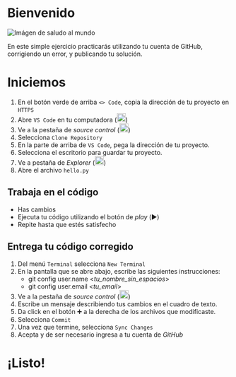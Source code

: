 # Bienvenido

![Imágen de saludo al mundo](https://miro.medium.com/v2/resize:fit:1024/1*OohqW5DGh9CQS4hLY5FXzA.png)

En este simple ejercicio practicarás utilizando tu cuenta de GitHub, corrigiendo un error, y publicando tu solución.

# Iniciemos

1. En el botón verde de arriba `<> Code`, copia la dirección de tu proyecto en `HTTPS`
2. Abre `VS Code` en tu computadora (<img src="https://images-eds-ssl.xboxlive.com/image?url=4rt9.lXDC4H_93laV1_eHM0OYfiFeMI2p9MWie0CvL99U4GA1gf6_kayTt_kBblFwHwo8BW8JXlqfnYxKPmmBRXp912Lw.0Yxg2DfVOh1gnKXRQeKb8m8DA2Jkx6Xwk0yYA23Ude.JrHx3QjJv9hvUNKZhFYJFJP2QtF6zREDZk-&format=source" height="20">)
3. Ve a la pestaña de _source control_ (<img src="https://img.favpng.com/13/22/9/computer-icons-branching-source-code-version-control-fork-png-favpng-9NB38BueipNZmeqyRSTDQHTUg_t.jpg"  height="20">)
4. Selecciona `Clone Repository`
5. En la parte de arriba de `VS Code`, pega la dirección de tu proyecto.
6. Selecciona el escritorio para guardar tu proyecto.
7. Ve a pestaña de _Explorer_ (<img src="https://static.vecteezy.com/system/resources/previews/000/424/583/non_2x/vector-documents-icon.jpg" height="20">)
8. Abre el archivo `hello.py`

## Trabaja en el código

- Has cambios
- Ejecuta tu código utilizando el botón de _play_ (▶️)
- Repite hasta que estés satisfecho

## Entrega tu código corregido

1. Del menú `Terminal` selecciona `New Terminal`
2. En la pantalla que se abre abajo, escribe las siguientes instrucciones:
   - git config user.name <_tu_nombre_sin_espacios_>
   - git config user.email <_tu_email_>
3. Ve a la pestaña de _source control_ (<img src="https://img.favpng.com/13/22/9/computer-icons-branching-source-code-version-control-fork-png-favpng-9NB38BueipNZmeqyRSTDQHTUg_t.jpg"  height="20">)
4. Escribe un mensaje describiendo tus cambios en el cuadro de texto.
5. Da click en el botón ➕ a la derecha de los archivos que modificaste.
6. Selecciona `Commit`
7. Una vez que termine, selecciona `Sync Changes`
8. Acepta y de ser necesario ingresa a tu cuenta de _GitHub_

# ¡Listo!


